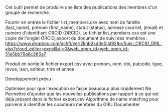 Cet outil permet de produire une liste des publications des membres d'un groupe de recherche.

Fournir en entrée le fichier list_members.csv avec nom de famille (last_name), prénom (first_name), statut (status), adresse courriel, (email) et numéro d'identifiant ORCID (ORCID). Le fichier list_members.csv est une copie de l'onglet ORCID_export du document de suivi des membres :
https://www.dropbox.com/scl/fi/verl2khb2sd3e0lbl928o/Suivi_ORCID_GRIL.xlsx?cloud_editor=excel&dl=0&web_open_id=web_open_id-51e5bb79a8c360a7

Produit en sortie le fichier export.csv avec prenom, nom, doi, putcode, type, revue, issn, editeur, titre et annee

Développement prévu :

Optimiser pour que l'exécution se fasse beaucoup plus rapidement
Ne Permettre d'ajouter que les nouvelles publications par rapport à ce qui est déjà présent dans le fichier export.csv
Algorithme de name matching pour parvenir à identifier les coauteurs membres du GRIL
Documenter